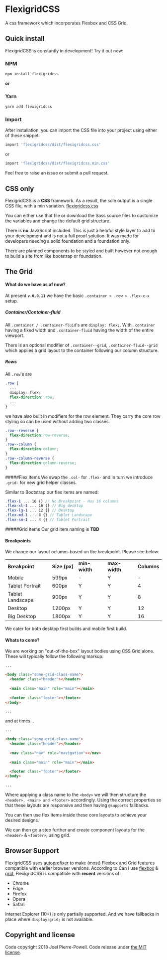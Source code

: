 # FlexigridCSS
A css framework which incorporates Flexbox and CSS Grid.

## Quick install

FlexigridCSS is constantly in development! Try it out now:

### NPM

```sh
npm install flexigridcss
```

**or**

### Yarn

```sh
yarn add flexigridcss
```
### Import
After installation, you can import the CSS file into your project using either of these snippet:

```sh
import 'flexigridcss/dist/flexigridcss.css'
```
or
```sh
import 'flexigridcss/dist/flexigridcss.min.css'
```

Feel free to raise an issue or submit a pull request.

## CSS only

FlexigridCSS is a **CSS** framework. As a result, the sole output is a single CSS file, with a min variation. [flexigridcss.css](https://github.com/joelpierre/flexigridcss/blob/master/dist/flexigridcss.css)

You can either use that file or download the Sass source files to customize the variables and change the default grid structure.

There is **no** JavaScript included. This is just a helpful style layer to add to your development and is not a full proof solution. It was made for developers needing a solid foundation and a foundation only. 

There are planned components to be styled and built however not enough to build a site from like bootstrap or foundation.

## The Grid

#### What do we have as of now?
At present **``v.0.0.11``** we have the basic ``.container > .row > .flex-x-x`` setup. 

##### Container/Container-fluid
All ``.container / .container-fluid``'s are ``display: flex;``. With ``.container`` having a fixed width and ``.container-fluid`` having the width of the entire viewport.

There is an optional modifier of ```.container--grid```, ```.container-fluid--grid``` which applies a grid layout to the container following our column structure.

##### Rows
All ``.row``'s are 
```scss
.row {
  ...
  display: flex; 
  flex-direction: row;
  ...
}
```

we have also built in modifiers for the row element. They carry the core row styling so can be used without adding two classes.
```scss
.row--reverse {
  flex-direction:row-reverse;
}
.row--column {
  flex-direction:column;
}
.row--column-reverse {
  flex-direction:column-reverse;
}
```

#####Flex Items
We swap the ``.col-`` for ``.flex-`` and in turn we introduce ``.grid-`` for new grid helper classes.

Similar to Bootstrap our flex items are named:

```scss
.flex-1 ... 16 {} // No Breakpoint - Has 16 columns
.flex-xl-1 ... 16 {} // Big desktop
.flex-lg-1 ... 12 {} // Desktop
.flex-md-1 ... 8 {} // Tablet Landscape
.flex-sm-1 ... 4 {} // Tablet Portrait
```

#####Grid Items
Our grid item naming is **TBD**

#### Breakpoints
We change our layout oclumns based on the breakpoint. Please see below:

<table>
<tbody>
<tr>
<td>
<strong>Breakpoint</strong>
</td>
<td>
<strong>Size&nbsp;(px)</strong>
</td>
<td>
<strong>min-width</strong>
</td>
<td>
<strong>max-width</strong>
</td>
<td>
<strong>Columns</strong>
</td>
</tr>
<tr>
<td>
Mobile
</td>
<td>
599px
</td>
<td>
-
</td>
<td>
Y
</td>
<td>
-
</td>
</tr>
<tr>
<td>
Tablet Portrait
</td>
<td>
600px
</td>
<td>
Y
</td>
<td>
Y
</td>
<td>
4
</td>
</tr>
<tr>
<td>
Tablet Landscape
</td>
<td>
900px
</td>
<td>
Y
</td>
<td>
Y
</td>
<td>
8
</td>
</tr>
<tr>
<td>
Desktop
</td>
<td>
1200px
</td>
<td>
Y
</td>
<td>
Y
</td>
<td>
12
</td>
</tr>
<tr>
<td>
Big Desktop
</td>
<td>
1800px
</td>
<td>
Y
</td>
<td>
Y
</td>
<td>
16
</td>
</tr>
</tbody>
</table>

We cater for both desktop first builds and mobile first build. 

#### Whats to come?
We are working on "out-of-the-box" layout bodies using CSS Grid alone. These will typically follow the following markup:

```html
...

<body class="some-grid-class-name">
  <header class="header"></header>
  
  <main class="main" role="main"></main>
  
  <footer class="footer"></footer>
</body>

...
```

and at times...

```html
...

<body class="some-grid-class-name">
  <header class="header"></header>
  
  <nav class="nav" role="navigation"></nav>
  
  <main class="main" role="main"></main>
  
  <footer class="footer"></footer>
</body>

...
```

Where applying a class name to the ``<body>`` we will then structure the ``<header>, <main> and <footer>`` accordingly. Using the correct properties so that these layouts are responsive and then having ``@supports`` fallbacks.

You can then use flex items inside these core layouts to achieve your desired designs.

We can then go a step further and create component layouts for the ``<header>`` & ``<footer>``, using grid.

## Browser Support

FlexigridCSS uses [autoprefixer](https://github.com/postcss/autoprefixer) to make (most) Flexbox and Grid features compatible with earlier browser versions. According to Can I use [flexbox](https://caniuse.com/#feat=flexbox) &amp; [grid](https://caniuse.com/#search=grid), FlexigridCSS is compatible with **recent** versions of:

* Chrome
* Edge
* Firefox
* Opera
* Safari

Internet Explorer (10+) is only partially supported. And we have fallbacks in place where ``display:grid;`` is not available.

## Copyright and license

Code copyright 2018 Joel Pierre-Powell. Code release under [the MIT license](https://github.com/joelpierre/flexigridcss/blob/master/LICENSE).